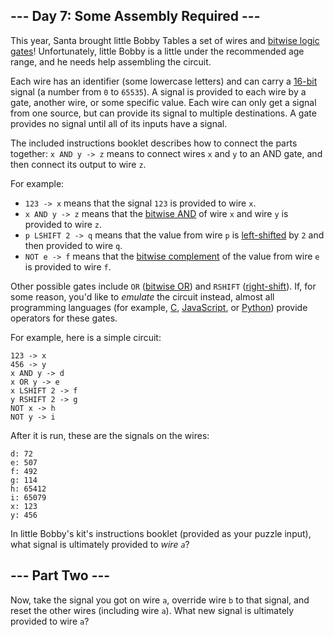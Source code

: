 ﻿
## --- Day 7: Some Assembly Required ---

This year, Santa brought little Bobby Tables a set of wires and  [bitwise logic gates](https://en.wikipedia.org/wiki/Bitwise_operation)! Unfortunately, little Bobby is a little under the recommended age range, and he needs help  assembling the circuit.

Each wire has an identifier (some lowercase letters) and can carry a  [16-bit](https://en.wikipedia.org/wiki/16-bit)  signal (a number from  `0`  to  `65535`). A signal is provided to each wire by a gate, another wire, or some specific value. Each wire can only get a signal from one source, but can provide its signal to multiple destinations. A gate provides no signal until all of its inputs have a signal.

The included instructions booklet describes how to connect the parts together:  `x AND y -> z`  means to connect wires  `x`  and  `y`  to an AND gate, and then connect its output to wire  `z`.

For example:

-   `123 -> x`  means that the signal  `123`  is provided to wire  `x`.
-   `x AND y -> z`  means that the  [bitwise AND](https://en.wikipedia.org/wiki/Bitwise_operation#AND)  of wire  `x`  and wire  `y`  is provided to wire  `z`.
-   `p LSHIFT 2 -> q`  means that the value from wire  `p`  is  [left-shifted](https://en.wikipedia.org/wiki/Logical_shift)  by  `2`  and then provided to wire  `q`.
-   `NOT e -> f`  means that the  [bitwise complement](https://en.wikipedia.org/wiki/Bitwise_operation#NOT)  of the value from wire  `e`  is provided to wire  `f`.

Other possible gates include  `OR`  ([bitwise OR](https://en.wikipedia.org/wiki/Bitwise_operation#OR)) and  `RSHIFT`  ([right-shift](https://en.wikipedia.org/wiki/Logical_shift)). If, for some reason, you'd like to  _emulate_  the circuit instead, almost all programming languages (for example,  [C](https://en.wikipedia.org/wiki/Bitwise_operations_in_C),  [JavaScript](https://developer.mozilla.org/en-US/docs/Web/JavaScript/Reference/Operators/Bitwise_Operators), or  [Python](https://wiki.python.org/moin/BitwiseOperators)) provide operators for these gates.

For example, here is a simple circuit:

```
123 -> x
456 -> y
x AND y -> d
x OR y -> e
x LSHIFT 2 -> f
y RSHIFT 2 -> g
NOT x -> h
NOT y -> i

```

After it is run, these are the signals on the wires:

```
d: 72
e: 507
f: 492
g: 114
h: 65412
i: 65079
x: 123
y: 456

```

In little Bobby's kit's instructions booklet (provided as your puzzle input), what signal is ultimately provided to  _wire  `a`_?


## --- Part Two ---

Now, take the signal you got on wire  `a`, override wire  `b`  to that signal, and reset the other wires (including wire  `a`). What new signal is ultimately provided to wire  `a`?

